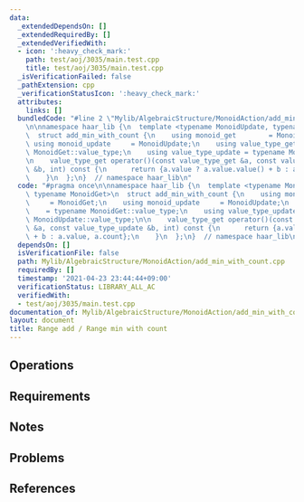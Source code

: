 ```yaml
---
data:
  _extendedDependsOn: []
  _extendedRequiredBy: []
  _extendedVerifiedWith:
  - icon: ':heavy_check_mark:'
    path: test/aoj/3035/main.test.cpp
    title: test/aoj/3035/main.test.cpp
  _isVerificationFailed: false
  _pathExtension: cpp
  _verificationStatusIcon: ':heavy_check_mark:'
  attributes:
    links: []
  bundledCode: "#line 2 \"Mylib/AlgebraicStructure/MonoidAction/add_min_with_count.cpp\"\
    \n\nnamespace haar_lib {\n  template <typename MonoidUpdate, typename MonoidGet>\n\
    \  struct add_min_with_count {\n    using monoid_get        = MonoidGet;\n   \
    \ using monoid_update     = MonoidUpdate;\n    using value_type_get    = typename\
    \ MonoidGet::value_type;\n    using value_type_update = typename MonoidUpdate::value_type;\n\
    \n    value_type_get operator()(const value_type_get &a, const value_type_update\
    \ &b, int) const {\n      return {a.value ? a.value.value() + b : a.value, a.count};\n\
    \    }\n  };\n}  // namespace haar_lib\n"
  code: "#pragma once\n\nnamespace haar_lib {\n  template <typename MonoidUpdate,\
    \ typename MonoidGet>\n  struct add_min_with_count {\n    using monoid_get   \
    \     = MonoidGet;\n    using monoid_update     = MonoidUpdate;\n    using value_type_get\
    \    = typename MonoidGet::value_type;\n    using value_type_update = typename\
    \ MonoidUpdate::value_type;\n\n    value_type_get operator()(const value_type_get\
    \ &a, const value_type_update &b, int) const {\n      return {a.value ? a.value.value()\
    \ + b : a.value, a.count};\n    }\n  };\n}  // namespace haar_lib\n"
  dependsOn: []
  isVerificationFile: false
  path: Mylib/AlgebraicStructure/MonoidAction/add_min_with_count.cpp
  requiredBy: []
  timestamp: '2021-04-23 23:44:44+09:00'
  verificationStatus: LIBRARY_ALL_AC
  verifiedWith:
  - test/aoj/3035/main.test.cpp
documentation_of: Mylib/AlgebraicStructure/MonoidAction/add_min_with_count.cpp
layout: document
title: Range add / Range min with count
---
```


## Operations

## Requirements

## Notes

## Problems

## References
